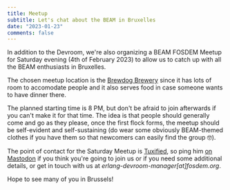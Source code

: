 ```yaml
---
title: Meetup
subtitle: Let's chat about the BEAM in Bruxelles
date: "2023-01-23"
comments: false
---
```


In addition to the Devroom, we're also organizing a BEAM FOSDEM Meetup for Saturday evening (4th of February 2023) to allow us to catch up with all the BEAM enthusiasts in Bruxelles.

The chosen meetup location is the [Brewdog Brewery](https://www.brewdog.com/uk/brewdog-brussels) since it has lots of room to accomodate people and it also serves food in case someone wants to have dinner there.

The planned starting time is 8 PM, but don't be afraid to join afterwards if you can't make it for that time. The idea is that people should generally come and go as they please, once the first flock forms, the meetup should be self-evident and self-sustaining (do wear some obviously BEAM-themed clothes if you have them so that newcomers can easily find the group 🤓).

The point of contact for the Saturday Meetup is [Tuxified](https://github.com/Tuxified), so ping him [on Mastodon](https://mastodon.social/@Tuxified) if you think you're going to join us or if you need some additional details, or get in touch with us at *erlang-devroom-manager[at]fosdem.org*.

Hope to see many of you in Brussels!
